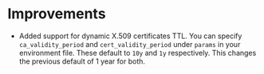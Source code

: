 # Improvements

- Added support for dynamic X.509 certificates TTL.  You can specify
  `ca_validity_period` and `cert_validity_period` under `params` in your
  environment file.  These default to `10y` and `1y` respectively.  This
  changes the previous default of 1 year for both.
